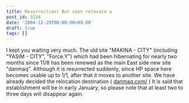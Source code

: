 ```yaml
---
title: Resurrection! But soon relocate w
post_id: 3234
date: '2004-12-29T00:00:00+09:00'
draft: true
tags: []
---
```


I kept you waiting very much. The old site "MAKINA - CITY" (including "YASiM - CITY", "Force.Y") which had been hibernating for nearly two months since 11/8 has been renewed as the main East side new site "danmaq". Although it is resurrected suddenly, since HP space here becomes usable up to 1/1, after that it moves to another site. We have already decided the relocation destination ( [danmaq.com/](https://danmaq.com/) ) It is said that establishment will be in early January, so please note that at least two to three days will disappear again.
